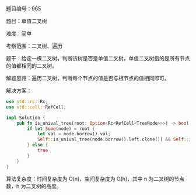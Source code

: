 题目编号：965

题目：单值二叉树

难度：简单

考察范围：二叉树、遍历

题干：给定一棵二叉树，判断该树是否是单值二叉树。单值二叉树指的是所有节点的值都相同的二叉树。

解题思路：遍历二叉树，判断每个节点的值是否与根节点的值相同即可。

解决方案：

```rust
use std::rc::Rc;
use std::cell::RefCell;

impl Solution {
    pub fn is_unival_tree(root: Option<Rc<RefCell<TreeNode>>>) -> bool {
        if let Some(node) = root {
            let val = node.borrow().val;
            Self::is_unival_tree(node.borrow().left.clone()) && Self::is_unival_tree(node.borrow().right.clone()) && node.borrow().val == val
        } else {
            true
        }
    }
}
```

算法复杂度：时间复杂度为 O(n)，空间复杂度为 O(h)，其中 n 为二叉树的节点数，h 为二叉树的高度。